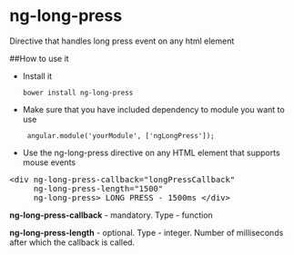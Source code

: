 # ng-long-press
Directive that handles long press event on any html element

##How to use it
- Install it 
    
      bower install ng-long-press

- Make sure that you have included dependency to module you want to use
     
       angular.module('yourModule', ['ngLongPress']);
  
- Use the ng-long-press directive on any HTML element that supports mouse events

<pre>
&lt;div ng-long-press-callback="longPressCallback" 
     ng-long-press-length="1500" 
     ng-long-press&gt; LONG PRESS - 1500ms &lt;/div&gt;
</pre>


**ng-long-press-callback** - mandatory. Type - function

**ng-long-press-length** - optional. Type - integer. Number of milliseconds after which the callback is called.
